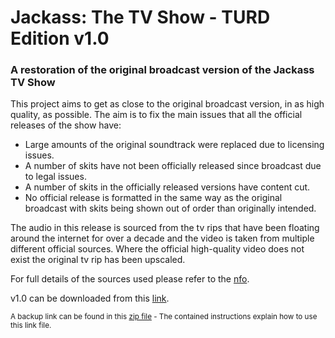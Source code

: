 # Jackass: The TV Show - TURD Edition v1.0
### A restoration of the original broadcast version of the Jackass TV Show

This project aims to get as close to the original broadcast version, in as high quality, as possible. The aim is to fix the main issues that all the official releases of the show have:

- Large amounts of the original soundtrack were replaced due to licensing issues.
- A number of skits have not been officially released since broadcast due to legal issues.
- A number of skits in the officially released versions have content cut.
- No official release is formatted in the same way as the original broadcast with skits being shown out of order than originally intended.

The audio in this release is sourced from the tv rips that have been floating around the internet for over a decade and the video is taken from multiple different official sources. Where the official high-quality video does not exist the original tv rip has been upscaled.

For full details of the sources used please refer to the [nfo](https://github.com/turdEdition/JackassTV-turdEdition/blob/main/Jackass.TURD.Edition.v1.0.nfo).

v1.0 can be downloaded from this [link](https://github.com/turdEdition/JackassTV-turdEdition/blob/main/Download%20Link.txt).

<sub>A backup link can be found in this [zip file](https://github.com/turdEdition/JackassTV-turdEdition/blob/main/JDownloader%20DLC.zip) - The contained instructions explain how to use this link file.</sub>
